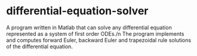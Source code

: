 # differential-equation-solver
A program written in Matlab that can solve any differential equation represented as a system of first order ODEs./n
The program implements and computes forward Euler, backward Euler and trapezoidal rule solutions of the differential equation.
